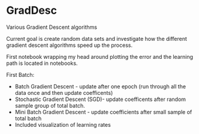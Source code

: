 # GradDesc
Various Gradient Descent algorithms

Current goal is create random data sets and investigate 
how the different gradient descent algorithms speed up the process.

First notebook wrapping my head around plotting the error and the learning path is located in notebooks. 


First Batch:

*   Batch Gradient Descent - update after one epoch (run through all the data once and then update coefficents)
*   Stochastic Gradient Descent (SGD)- update coefficents after random sample group of total batch. 
*   Mini Batch Gradient Descent - update coefficients after small sample of total batch
*   Included visualization of learning rates